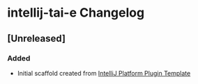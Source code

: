 <!-- Keep a Changelog guide -> https://keepachangelog.com -->

# intellij-tai-e Changelog

## [Unreleased]
### Added
- Initial scaffold created from [IntelliJ Platform Plugin Template](https://github.com/JetBrains/intellij-platform-plugin-template)
